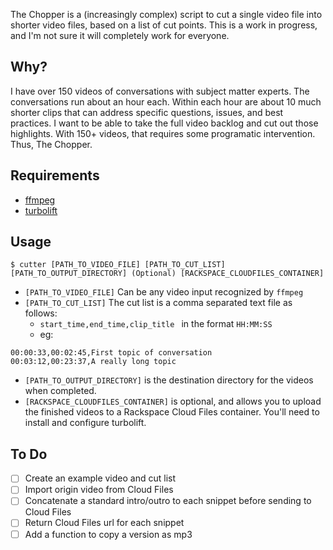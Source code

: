 The Chopper is a (increasingly complex) script to cut a single video file into shorter video files, based on a list of cut points. This is a work in progress, and I'm not sure it will completely work for everyone.

## Why?

I have over 150 videos of conversations with subject matter experts. The conversations run about an hour each. Within each hour are about 10 much shorter clips that can address specific questions, issues, and best practices. I want to be able to take the full video backlog and cut out those highlights. With 150+ videos, that requires some programatic intervention. Thus, The Chopper.

## Requirements

- [ffmpeg](https://ffmpeg.org/download.html)
- [turbolift](https://github.com/cloudnull/turbolift)

## Usage

    $ cutter [PATH_TO_VIDEO_FILE] [PATH_TO_CUT_LIST] [PATH_TO_OUTPUT_DIRECTORY] (Optional) [RACKSPACE_CLOUDFILES_CONTAINER]

- `[PATH_TO_VIDEO_FILE]` Can be any video input recognized by `ffmpeg`
- `[PATH_TO_CUT_LIST]` The cut list is a comma separated text file as follows:
  - `start_time,end_time,clip_title ` in the format `HH:MM:SS`
  - eg:
```
00:00:33,00:02:45,First topic of conversation
00:03:12,00:23:37,A really long topic
```
- `[PATH_TO_OUTPUT_DIRECTORY]` is the destination directory for the videos when completed.
- `[RACKSPACE_CLOUDFILES_CONTAINER]` is optional, and allows you to upload the finished videos to a Rackspace Cloud Files container. You'll need to install and configure turbolift.

## To Do

- [ ] Create an example video and cut list
- [ ] Import origin video from Cloud Files
- [ ] Concatenate a standard intro/outro to each snippet before sending to Cloud Files
- [ ] Return Cloud Files url for each snippet
- [ ] Add a function to copy a version as mp3
